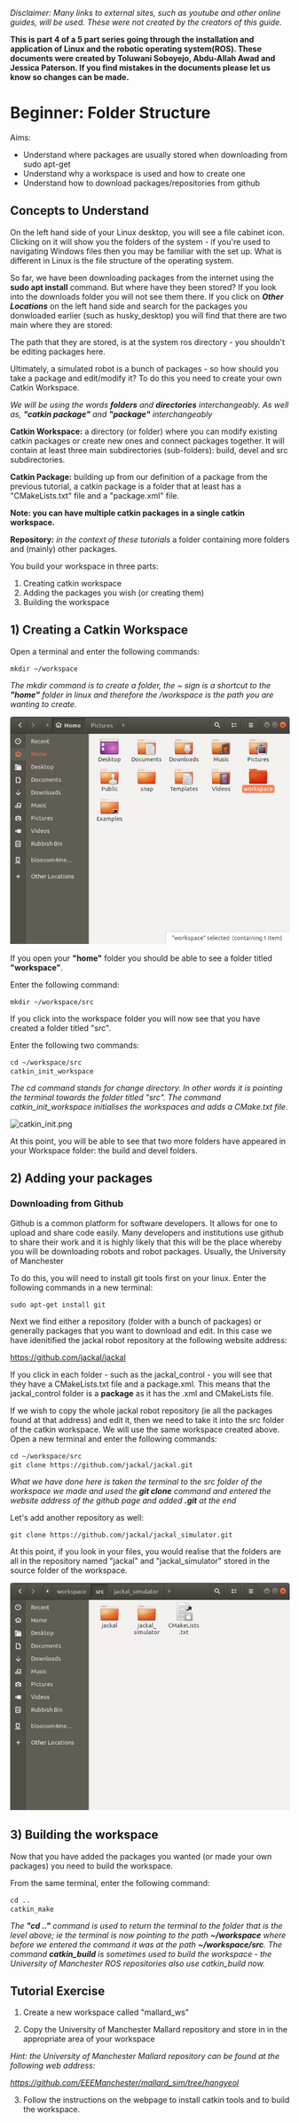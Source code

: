 _Disclaimer: Many links to external sites, such as youtube and other online guides, will be used. These were not created by the creators of this guide._

**This is part 4 of a 5 part series going through the installation and application of Linux and the robotic operating system(ROS). These documents were created by Toluwani Soboyejo, Abdu-Allah Awad and Jessica Paterson. If you find mistakes in the documents please let us know so changes can be made.**

# Beginner: Folder Structure

Aims:

* Understand where packages are usually stored when downloading from sudo apt-get 
* Understand why a workspace is used and how to create one
* Understand how to download packages/repositories from github 

## Concepts to Understand

On the left hand side of your Linux desktop, you will see a file cabinet icon. Clicking on it will show you the folders of the system - if you're used to navigating Windows files then you may be familiar with the set up. What is different in Linux is the file structure of the operating system.

So far, we have been downloading packages from the internet using the **sudo apt install** command. But where have they been stored? If you look into the downloads folder you will not see them there. If you click on ***Other Locations*** on the left hand side and search for the packages you donwloaded earlier (such as husky_desktop) you will find that there are two main where they are stored:

The path that they are stored, is at the system ros directory - you shouldn't be editing packages here.

Ultimately, a simulated robot is a bunch of packages - so how should you take a package and edit/modify it? To do this you need to create your own Catkin Workspace. 

*We will be using the words **folders** and **directories** interchangeably. As well as, **"catkin package"** and **"package"** interchangeably*

**Catkin Workspace:** a directory (or folder) where you can modify existing catkin packages or create new ones and connect packages together. It will contain at least three main subdirectories (sub-folders): build, devel and src subdirectories.

**Catkin Package:** building up from our definition of a package from the previous tutorial, a catkin package is a folder that at least has a "CMakeLists.txt" file and a "package.xml" file.

**Note: you can have multiple catkin packages in a single catkin workspace.**

**Repository:** *in the context of these tutorials* a folder containing more folders and (mainly) other packages.

You build your workspace in three parts: 
1) Creating catkin workspace 
2) Adding the packages you wish (or creating them) 
3) Building the workspace

## 1) Creating a Catkin Workspace 

Open a terminal and enter the following commands:
```
mkdir ~/workspace
```
*The mkdir command is to create a folder, the ~ sign is a shortcut to the **"home"** folder in linux and therefore the /workspace is the path you are wanting to create.* 

![mkdir.png](Folder_structure_pics/mkdir.png)


If you open your **"home"** folder you should be able to see a folder titled **"workspace"**.

Enter the following command:
```
mkdir ~/workspace/src
```

If you click into the workspace folder you will now see that you have created a folder titled "src".

Enter the following two commands:
```
cd ~/workspace/src
catkin_init_workspace
```
*The cd command stands for change directory. In other words it is pointing the terminal towards the folder titled "src". The command catkin_init_workspace initialises the workspaces and adds a CMake.txt file.*

![catkin_init.png](Folder_structure_pics/catkin_init.png)

At this point, you will be able to see that two more folders have appeared in your Workspace folder: the build and devel folders.

## 2) Adding your packages

### Downloading from Github

Github is a common platform for software developers. It allows for one to upload and share code easily. Many developers and institutions use github to share their work and it is highly likely that this will be the place whereby you will be downloading robots and robot packages. Usually, the University of Manchester 

To do this, you will need to install git tools first on your linux. Enter the following commands in a new terminal:
```
sudo apt-get install git
```
Next we find either a repository (folder with a bunch of packages) or generally packages that you want to download and edit. In this case we have idenitified the jackal robot repository at the following website address: 

https://github.com/jackal/jackal

If you click in each folder - such as the jackal_control - you will see that they have a CMakeLists.txt file and a package.xml. This means that the jackal_control folder is a **package** as it has the .xml and CMakeLists file.

If we wish to copy the whole jackal robot repository (ie all the packages found at that address) and edit it, then we need to take it into the src folder of the catkin workspace. We will use the same workspace created above. Open a new terminal and enter the following commands:

```
cd ~/workspace/src
git clone https://github.com/jackal/jackal.git
```
*What we have done here is taken the terminal to the src folder of the workspace we made and used the **git clone** command and entered the website address of the github page and added **.git** at the end*

Let's add another repository as well:
```
git clone https://github.com/jackal/jackal_simulator.git
```

At this point, if you look in your files, you would realise that the folders are all in the repository named "jackal" and "jackal_simulator" stored in the source folder of the workspace.

![jack_files.png](Folder_structure_pics/jack_files.png)

## 3) Building the workspace

Now that you have added the packages you wanted (or made your own packages) you need to build the workspace. 

From the same terminal, enter the following command:

```
cd ..
catkin_make
```
*The **"cd .."** command is used to return the terminal to the folder that is the level above; ie the terminal is now pointing to the path **~/workspace** where before we entered the command it was at the path **~/workspace/src**. The command **catkin_build** is sometimes used to build the workspace - the University of Manchester ROS repositories also use catkin_build now.*



## Tutorial Exercise

1) Create a new workspace called "mallard_ws" 

2) Copy the University of Manchester Mallard repository and store in in the appropriate area of your workspace

*Hint: the University of Manchester Mallard repository can be found at the following web address:*

*https://github.com/EEEManchester/mallard_sim/tree/hangyeol*

3) Follow the instructions on the webpage to install catkin tools and to build the workspace.
